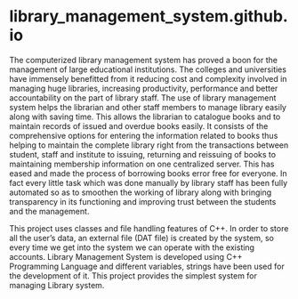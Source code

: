 # library_management_system.github.io
The computerized library management system has proved a boon for the management of large educational institutions. The colleges and universities have immensely benefitted from it reducing cost and complexity involved in managing huge libraries, increasing productivity, performance and better accountability on the part of library staff. The use of library management system helps the librarian and other staff members to manage library easily along with saving time. This allows the librarian to catalogue books and to maintain records of issued and overdue books easily. It consists of the comprehensive options for entering the information related to books thus helping to maintain the complete library right from the transactions between student, staff and institute to issuing, returning and reissuing of books to maintaining membership information on one centralized server. This has eased and made the process of borrowing books error free for everyone. In fact every little task which was done manually by library staff has been fully automated so as to smoothen the working of library along with bringing transparency in its functioning and improving trust between the students and the management.

This project uses classes and file handling features of C++. In order to store all the user’s data, an external file (DAT file) is created by the system, so every time we get into the system we can operate with the existing accounts. Library Management System is developed using C++ Programming Language and different variables, strings have been used for the development of it. This project provides the simplest system for managing Library system.




